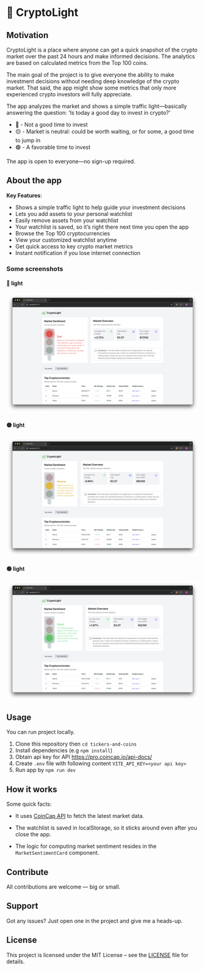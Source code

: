 # 🚦 CryptoLight

## Motivation

CryptoLight is a place where anyone can get a quick snapshot of the crypto market over the past 24 hours and make informed decisions. The analytics are based on calculated metrics from the Top 100 coins.

The main goal of the project is to give everyone the ability to make investment decisions without needing deep knowledge of the crypto market. That said, the app might show some metrics that only more experienced crypto investors will fully appreciate.

The app analyzes the market and shows a simple traffic light—basically answering the question: 'Is today a good day to invest in crypto?'

- 🔴 - Not a good time to invest
- 🟡 - Market is neutral: could be worth waiting, or for some, a good time to jump in
- 🟢 - A favorable time to invest

The app is open to everyone—no sign-up required.

## About the app

**Key Features**:

- Shows a simple traffic light to help guide your investment decisions
- Lets you add assets to your personal watchlist
- Easily remove assets from your watchlist
- Your watchlist is saved, so it’s right there next time you open the app
- Browse the Top 100 cryptocurrencies
- View your customized watchlist anytime
- Get quick access to key crypto market metrics
- Instant notification if you lose internet connection

### Some screenshots

#### 🔴 light

<img src="./screenshots/CryptoLight-bad.png" />

#### 🟡 light

<img src="./screenshots/CryptoLight-neutral.png" />

#### 🟢 light

<img src="./screenshots/CryptoLight-good.png" />

## Usage

You can run project locally.

1. Clone this repository then `cd tickers-and-coins`
2. Install dependencies (e.g `npm install`)
3. Obtain api key for API https://pro.coincap.io/api-docs/
4. Create `.env` file with following content `VITE_API_KEY=<your api key>`
5. Run app by `npm run dev`

## How it works

Some quick facts:

- It uses [CoinCap API](https://pro.coincap.io/api-docs/) to fetch the latest market data.

- The watchlist is saved in localStorage, so it sticks around even after you close the app.

- The logic for computing market sentiment resides in the `MarketSentimentCard` component.

## Contribute

All contributions are welcome — big or small.

## Support

Got any issues? Just open one in the project and give me a heads-up.

## License

This project is licensed under the MIT License – see the [LICENSE](./LICENSE) file for details.
